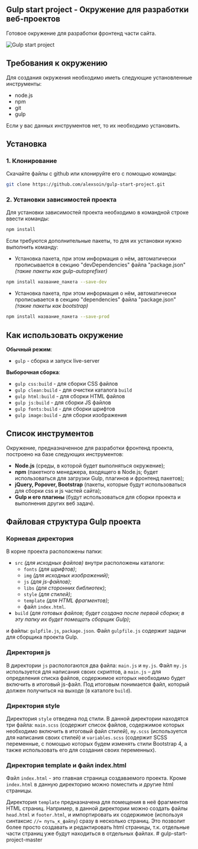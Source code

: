 ## Gulp start project - Окружение для разработки веб-проектов
Готовое окружение для разработки фронтенд части сайта.

![Gulp start project](https://file.modx.pro/files/7/5/b/75b20cd2f756ca131ea048d6e6d865d4.png)

## Требования к окружению
Для создания окружения необходимо иметь следующие установленные инструменты:
-	node.js
-   npm
-	git
-	gulp

Если у вас данных инструментов нет, то их необходимо установить.

## Установка

### 1. Клонирование
Скачайте файлы с github или клонируйте его c помощью команды:

```bash
git clone https://github.com/alexsoin/gulp-start-project.git
```

### 2. Установки зависимостей проекта
Для установки зависимостей проекта необходимо в командной строке ввести команды:
```bash
npm install
```

Если требуются дополнительные пакеты, то для их установки нужно выполнить команду:

- Установка пакета, при этом информация о нём, автоматически прописывается в секцию "devDependencies" файла "package.json" *(такие пакеты как gulp-autoprefixer)*
```bash
npm install название_пакета --save-dev
```

- Установка пакета, при этом информация о нём, автоматически прописывается в секцию "dependencies" файла "package.json" *(такие пакеты как bootstrap)*
```bash
npm install название_пакета --save-prod
```

## Как использовать окружение
**Обычный режим**: 
- `gulp`                - сборка и запуск live-server         

**Выборочная сборка**: 
- `gulp css:build`      - для сборки CSS файлов
- `gulp clean:build`    - для очистки каталога `build`
- `gulp html:build`     - для сборки HTML файлов
- `gulp js:build`       - для сборки JS файлов
- `gulp fonts:build`    - для сборки шрифтов
- `gulp image:build`    - для сборки изображения

## Список инструментов

Окружение, предназначенное для разработки фронтенд проекта, построено на базе следующих инструментов:

- **Node.js** (среды, в которой будет выполняться окружение);
- **npm** (пакетного менеджера, входящего в Node.js; будет использоваться для загрузки Gulp, плагинов и фронтенд пакетов);
- **jQuery, Popover, Bootstrap** (пакеты, которые будут использоваться для сборки css и js частей сайта);
- **Gulp и его плагины** (будут использоваться для сборки проекта и выполнения других веб задач).

## Файловая структура Gulp проекта

### Корневая директория
В корне проекта расположены папки:

- `src` *(для исходных файлов)* внутри расположены каталоги: 
    - `fonts` *(для шрифтов)*;
    - `img` *(для исходных изображений)*;
    - `js` *(для js-файлов)*;
    - `libs` *(для сторонних библиотек)*;
    - `style` *(для стилей)*;
    - `template` *(для HTML фрагментов)*;
    - файл `index.html`.
- `build` *(для готовых файлов; будет создана после первой сборки; в эту папку их будет помещать сборщик Gulp)*;

и файлы: `gulpfile.js`, `package.json`. Файл `gulpfile.js` содержит задачи для сборщика проекта Gulp. 

### Директория js

В директории `js` распологаются два файла: `main.js` и `my.js`. Файл `my.js` используется для написания своих скриптов, а 
`main.js` – для определения списка файлов, содержимое которых необходимо будет включить в итоговый js-файл. Под итоговым понимается файл, который должен получиться на выходе (в каталоге `build`).

### Директория style

Директория `style` отведена под стили. В данной директории находятся три файла: `main.scss` (содержит список файлов, содержимое которых необходимо включить в итоговый файл стилей), `my.scss` (используется для написания своих стилей) и `variables.scss` (содержит SCSS переменные, с помощью которых будем изменять стили Bootstrap 4, а также использовать его для создания своих переменных).

### Директория template и файл index.html

Файл `index.html` - это главная страница создаваемого проекта. Кроме `index.html` в данную директорию можно поместить и другие html страницы.

Директория `template` предназначена для помещения в неё фрагментов HTML страниц. Например, в данной директории можно создать файлы `head.html` и `footer.html`, и импортировать их содержимое (используя синтаксис `//= путь_к_файлу`) сразу в несколько страниц. Это позволит более просто создавать и редактировать html страницы, т.к. отдельные части страниц уже будут находиться в отдельных файлах.
#   g u l p - s t a r t - p r o j e c t - m a s t e r  
 